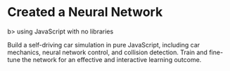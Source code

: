 
<h1> Created a <b></b>Neural Network</h1>b> using JavaScript with no libraries</h1>
<p>Build a self-driving car simulation in pure JavaScript, including car mechanics, neural network control, and collision detection. Train and fine-tune the network for an effective and interactive learning outcome.</p>
